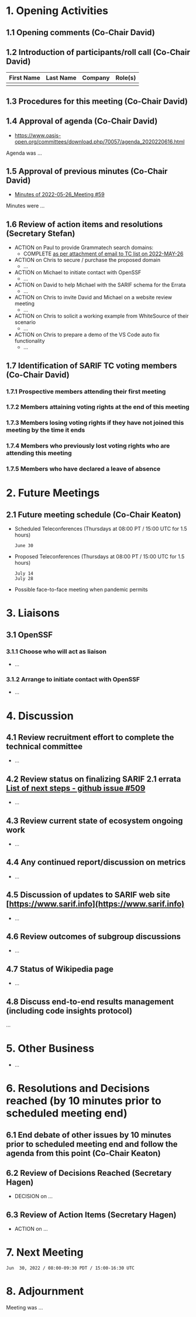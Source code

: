 # 1. Opening Activities

## 1.1 Opening comments (Co-Chair David)

## 1.2 Introduction of participants/roll call (Co-Chair David)

| First Name | Last Name | Company           | Role(s)                 |
|:-----------|:----------|:------------------|:------------------------|
|            |           |                   |                         |

## 1.3 Procedures for this meeting (Co-Chair David)

## 1.4 Approval of agenda (Co-Chair David)

* https://www.oasis-open.org/committees/download.php/70057/agenda_2020220616.html

Agenda was ...

## 1.5 Approval of previous minutes (Co-Chair David)

* [Minutes of 2022-05-26_Meeting #59](https://www.oasis-open.org/committees/document.php?document_id=69965&wg_abbrev=sarif)

Minutes were ...

## 1.6 Review of action items and resolutions (Secretary Stefan)

* ACTION on Paul to provide Grammatech search domains:
  * COMPLETE [as per attachment of email to TC list on 2022-MAY-26](https://lists.oasis-open.org/archives/sarif/202205/msg00020.html)
* ACTION on Chris to secure / purchase the proposed domain
  * ...
* ACTION on Michael to initiate contact with OpenSSF
  * ...
* ACTION on David to help Michael with the SARIF schema for the Errata
  * ...
* ACTION on Chris to invite David and Michael on a website review meeting
  * ...
* ACTION on Chris to solicit a working example from WhiteSource of their scenario
  * ...
* ACTION on Chris to prepare a demo of the VS Code auto fix functionality
  * ...
 
## 1.7 Identification of SARIF TC voting members (Co-Chair David)

### 1.7.1 Prospective members attending their first meeting

### 1.7.2 Members attaining voting rights at the end of this meeting

### 1.7.3 Members losing voting rights if they have not joined this meeting by the time it ends

### 1.7.4 Members who previously lost voting rights who are attending this meeting

### 1.7.5 Members who have declared a leave of absence

# 2. Future Meetings

## 2.1 Future meeting schedule (Co-Chair Keaton)

- Scheduled Teleconferences (Thursdays at 08:00 PT / 15:00 UTC for 1.5 hours)

    ```
    June 30
    ```
- Proposed Teleconferences (Thursdays at 08:00 PT / 15:00 UTC for 1.5 hours)

    ```
    July 14
    July 28
    ```
- Possible face-to-face meeting when pandemic permits

# 3. Liaisons

## 3.1 OpenSSF

### 3.1.1 Choose who will act as liaison

* ...

### 3.1.2 Arrange to initiate contact with OpenSSF

* ...

# 4. Discussion

## 4.1 Review recruitment effort to complete the technical committee

* ...

## 4.2 Review status on finalizing SARIF 2.1 errata [List of next steps - github issue #509](https://github.com/oasis-tcs/sarif-spec/issues/509)

* ...

## 4.3 Review current state of ecosystem ongoing work

* ...

## 4.4 Any continued report/discussion on metrics

* ...

## 4.5 Discussion of updates to SARIF web site [https://www.sarif.info](https://www.sarif.info)

* ...

## 4.6 Review outcomes of subgroup discussions

* ...

## 4.7 Status of Wikipedia page

* ...

## 4.8 Discuss end-to-end results management (including code insights protocol)

...

# 5. Other Business

* ...

# 6. Resolutions and Decisions reached (by 10 minutes prior to scheduled meeting end)

## 6.1 End debate of other issues by 10 minutes prior to scheduled meeting end and follow the agenda from this point (Co-Chair Keaton)

## 6.2 Review of Decisions Reached (Secretary Hagen)

* DECISION on ...

## 6.3 Review of Action Items (Secretary Hagen)

* ACTION on ...

# 7. Next Meeting

  ```
  Jun  30, 2022 / 08:00-09:30 PDT / 15:00-16:30 UTC
  ```

# 8. Adjournment

Meeting was ...
